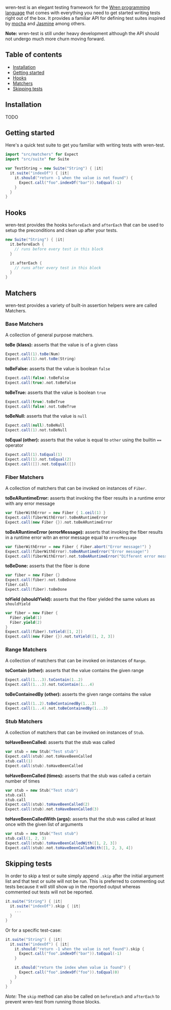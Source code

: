 wren-test is an elegant testing framework for the [Wren programming language](http://munificent.github.io/wren/) that comes with everything you need to get started writing tests right out of the box. It provides a familiar API for defining test suites inspired by [mocha](http://mochajs.org/) and [Jasmine](http://jasmine.github.io/) among others.


**Note:** wren-test is still under heavy development although the API should not undergo much more churn moving forward.

<h2 id="table-of-contents">Table of contents</h2>

  - [Installation](#installation)
  - [Getting started](#getting-started)
  - [Hooks](#hooks)
  - [Matchers](#matchers)
  - [Skipping tests](#skipping-tests)

<h2 id="installation">Installation</h2>

  TODO

<h2 id="getting-started">Getting started</h2>

Here's a quick test suite to get you familiar with writing tests with wren-test.

```scala
import "src/matchers" for Expect
import "src/suite" for Suite

var TestString = new Suite("String") { |it|
  it.suite("indexOf") { |it|
    it.should("return -1 when the value is not found") {
      Expect.call("foo".indexOf("bar")).toEqual(-1)
    }
  }
}
```

<h2 id="hooks">Hooks</h2>

wren-test provides the hooks `beforeEach` and `afterEach` that can be used to setup the preconditions and clean up after your tests.

```scala
new Suite("String") { |it|
  it.beforeEach {
    // runs before every test in this block
  }

  it.afterEach {
    // runs after every test in this block
  }
}
```

<h2 id="matchers">Matchers</h2>

wren-test provides a variety of built-in assertion helpers were are called Matchers.

<h3>Base Matchers</h3>

A collection of general purpose matchers.

**toBe (klass):** asserts that the value is of a given class

```scala
Expect.call(1).toBe(Num)
Expect.call(1).not.toBe(String)
```

**toBeFalse:** asserts that the value is boolean `false`

```scala
Expect.call(false).toBeFalse
Expect.call(true).not.toBeFalse
```

**toBeTrue:** asserts that the value is boolean `true`

```scala
Expect.call(true).toBeTrue
Expect.call(false).not.toBeTrue
```

**toBeNull:** asserts that the value is `null`

```scala
Expect.call(null).toBeNull
Expect.call(1).not.toBeNull
```

**toEqual (other):** asserts that the value is equal to `other` using the builtin `==` operator

```scala
Expect.call(1).toEqual(1)
Expect.call(1).not.toEqual(2)
Expect.call([]).not.toEqual([])
```

<h3>Fiber Matchers</h3>

A collection of matchers that can be invoked on instances of `Fiber`.

**toBeARuntimeError:** asserts that invoking the fiber results in a runtime error with any error message

```scala
var fiberWithError = new Fiber { 1.ceil(1) }
Expect.call(fiberWithError).toBeARuntimeError
Expect.call(new Fiber {}).not.toBeARuntimeError
```

**toBeARuntimeError (errorMessage):** asserts that invoking the fiber results  in a runtime error witn an error message equal to `errorMessage`

```scala
var fiberWithError = new Fiber { Fiber.abort("Error message!") }
Expect.call(fiberWithError).toBeARuntimeError("Error message!")
Expect.call(fiberWithError).not.toBeARuntimeError("Different error message!")
```

**toBeDone:** asserts that the fiber is done

```scala
var fiber = new Fiber {}
Expect.call(fiber).not.toBeDone
fiber.call
Expect.call(fiber).toBeDone
```

**toYield (shouldYield):** asserts that the fiber yielded the same values as `shouldYield`

```scala
var fiber = new Fiber {
  Fiber.yield(1)
  Fiber.yield(2)
}
Expect.call(fiber).toYield([1, 2])
Expect.call(new Fiber {}).not.toYield([1, 2, 3])
```

<h3>Range Matchers</h3>

A collection of matchers that can be invoked on instances of `Range`.

**toContain (other):** asserts that the value contains the given range

```scala
Expect.call(1...3).toContain(1..2)
Expect.call(1...3).not.toContain(1...4)
```

**toBeContainedBy (other):** asserts the given range contains the value

```scala
Expect.call(1..2).toBeContainedBy(1...3)
Expect.call(1...4).not.toBeContainedBy(1...3)
```

<h3>Stub Matchers</h3>

A collection of matchers that can be invoked on instances of `Stub`.

**toHaveBeenCalled:** asserts that the stub was called

```scala
var stub = new Stub("Test stub")
Expect.call(stub).not.toHaveBeenCalled
stub.call(1)
Expect.call(stub).toHaveBeenCalled
```

**toHaveBeenCalled (times):** asserts that the stub was called a certain number of times

```scala
var stub = new Stub("Test stub")
stub.call
stub.call
Expect.call(stub).toHaveBeenCalled(2)
Expect.call(stub).not.toHaveBeenCalled(3)
```

**toHaveBeenCalledWith (args):** asserts that the stub was called at least once with the given list of arguments

```scala
var stub = new Stub("Test stub")
stub.call(1, 2, 3)
Expect.call(stub).toHaveBeenCalledWith([1, 2, 3])
Expect.call(stub).not.toHaveBeenCalledWith([1, 2, 3, 4])
```

<h2 id="skipping-tests">Skipping tests</h2>

In order to skip a test or suite simply append `.skip` after the initial argument list and that test or suite will not be run. This is preferred to commenting out tests because it will still show up in the reported output whereas commented out tests will not be reported.

```scala
it.suite("String") { |it|
  it.suite("indexOf").skip { |it|
    ...
  }
}
```

Or for a specific test-case:

```scala
it.suite("String") { |it|
  it.suite("indexOf") { |it|
    it.should("return -1 when the value is not found").skip {
      Expect.call("foo".indexOf("bar")).toEqual(-1)
    }

    it.should("return the index when value is found") {
      Expect.call("foo".indexOf("foo")).toEqual(0)
    }
  }
}
```

*Note:* The `skip` method can also be called on `beforeEach` and `afterEach` to prevent wren-test from running those blocks.